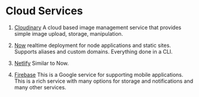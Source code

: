 # Cloud Services

1. [Cloudinary](https://cloudinary.com)
   A cloud based image management service that provides simple image upload, storage, manipulation.

2. [Now](https://zeit.co/now)
   realtime deployment for node applications and static sites. Supports aliases and custom domains.
   Everything done in a CLI.
   
3. [Netlify](https://www.netlify.com/)
   Similar to Now.
   
4. [Firebase](https://firebase.google.com/)
   This is a Google service for supporting mobile applications. This is a rich service
   with many options for storage and notifications and many other services.  